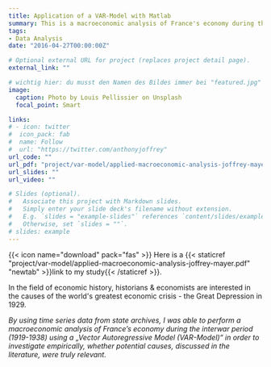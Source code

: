 ```yaml
---
title: Application of a VAR-Model with Matlab
summary: This is a macroeconomic analysis of France's economy during the interwar period (1919-1938).
tags:
- Data Analysis
date: "2016-04-27T00:00:00Z"

# Optional external URL for project (replaces project detail page).
external_link: ""

# wichtig hier: du musst den Namen des Bildes immer bei "featured.jpg" belassen, sonst wird kein Bild erscheinen!
image:
  caption: Photo by Louis Pellissier on Unsplash
  focal_point: Smart

links:
# - icon: twitter
#  icon_pack: fab
#  name: Follow
#  url: "https://twitter.com/anthonyjoffrey"
url_code: ""
url_pdf: "project/var-model/applied-macroeconomic-analysis-joffrey-mayer.pdf"
url_slides: ""
url_video: ""

# Slides (optional).
#   Associate this project with Markdown slides.
#   Simply enter your slide deck's filename without extension.
#   E.g. `slides = "example-slides"` references `content/slides/example-slides.md`.
#   Otherwise, set `slides = ""`.
# slides: example
---
```


{{< icon name="download" pack="fas" >}} Here is a {{< staticref "project/var-model/applied-macroeconomic-analysis-joffrey-mayer.pdf" "newtab" >}}link to my study{{< /staticref >}}.

In the field of economic history, historians & economists are interested in the causes of the world's greatest economic crisis - the Great Depression in 1929. 

*By using time series data from state archives, I was able to perform a macroeconomic analysis of France’s economy during the interwar period (1919-1938) using a „Vector Autoregressive Model (VAR-Model)“ in order to investigate empirically, whether potential causes, discussed in the literature, were truly relevant.* 
